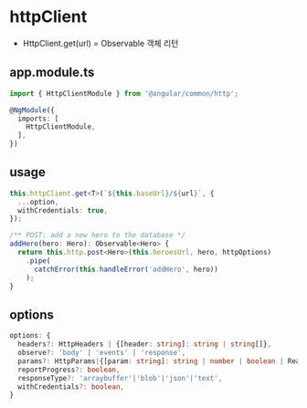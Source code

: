# httpClient

- HttpClient.get(url) = Observable 객체 리턴

## app.module.ts

```ts
import { HttpClientModule } from '@angular/common/http';

@NgModule({
  imports: [
    HttpClientModule,
  ],
})
```

## usage

```ts
this.httpClient.get<T>(`${this.baseUrl}/${url}`, {
  ...option,
  withCredentials: true,
});
```

```ts
/** POST: add a new hero to the database */
addHero(hero: Hero): Observable<Hero> {
  return this.http.post<Hero>(this.heroesUrl, hero, httpOptions)
    .pipe(
      catchError(this.handleError('addHero', hero))
    );
}
```

## options

```ts
options: {
  headers?: HttpHeaders | {[header: string]: string | string[]},
  observe?: 'body' | 'events' | 'response',
  params?: HttpParams|{[param: string]: string | number | boolean | ReadonlyArray<string | number | boolean>},
  reportProgress?: boolean,
  responseType?: 'arraybuffer'|'blob'|'json'|'text',
  withCredentials?: boolean,
}
```
